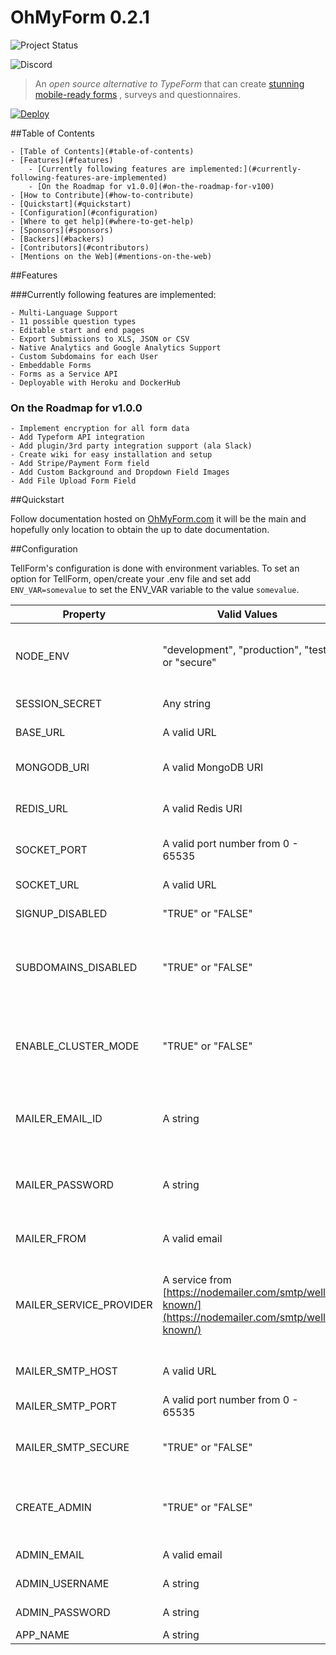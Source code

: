 OhMyForm 0.2.1
========

<!-- TODO: Code Shelter maybe. -->
<!-- [![Code Shelter](https://www.codeshelter.co/static/badges/badge-flat.svg)](https://www.codeshelter.co/) -->
<!-- TODO: Travis CI maybe. -->
<!-- [![Build Status](https://travis-ci.org/tellform/tellform.svg?branch=master)](https://travis-ci.org/tellform/tellform) -->
![Project Status](https://img.shields.io/badge/status-0.2.1-green.svg)
<!-- TODO: Codeacy maybe. -->
<!-- [![Codacy Badge](https://api.codacy.com/project/badge/Grade/3491e86eb7194308b8fc80711d736ede)](https://www.codacy.com/app/david-baldwin/tellform?utm_source=github.com&amp;utm_medium=referral&amp;utm_content=tellform/tellform&amp;utm_campaign=Badge_Grade) -->
<!--
Moving over to Discord so that I can manage things without hassle.
[![Gitter](https://badges.gitter.im/tellform/Lobby.svg)](https://gitter.im/tellform/Lobby?utm_source=badge&utm_medium=badge&utm_campaign=pr-badge)
-->
![Discord](https://img.shields.io/discord/595773457862492190.svg?label=Discord%20Chat)
> An *open source alternative to TypeForm* that can create [stunning mobile-ready forms](https://ohmyform.com/examples) , surveys and questionnaires.

[![Deploy](https://www.herokucdn.com/deploy/button.svg)](https://heroku.com/deploy?template=https://github.com/ohmyform/ohmyform/tree/production)

##Table of Contents  

<!-- TOC depthFrom:1 depthTo:6 withLinks:1 updateOnSave:1 orderedList:0 -->

	- [Table of Contents](#table-of-contents)
	- [Features](#features)
		- [Currently following features are implemented:](#currently-following-features-are-implemented)
		- [On the Roadmap for v1.0.0](#on-the-roadmap-for-v100)
	- [How to Contribute](#how-to-contribute)
	- [Quickstart](#quickstart)
	- [Configuration](#configuration)
	- [Where to get help](#where-to-get-help)
	- [Sponsors](#sponsors)
	- [Backers](#backers)
	- [Contributors](#contributors)
	- [Mentions on the Web](#mentions-on-the-web)

<!-- /TOC -->

##Features

###Currently following features are implemented:

	- Multi-Language Support
	- 11 possible question types
	- Editable start and end pages
	- Export Submissions to XLS, JSON or CSV
	- Native Analytics and Google Analytics Support
	- Custom Subdomains for each User
	- Embeddable Forms
	- Forms as a Service API
	- Deployable with Heroku and DockerHub

### On the Roadmap for v1.0.0
	- Implement encryption for all form data
	- Add Typeform API integration
	- Add plugin/3rd party integration support (ala Slack)
	- Create wiki for easy installation and setup
	- Add Stripe/Payment Form field
	- Add Custom Background and Dropdown Field Images
	- Add File Upload Form Field


<!-- TODO: add a CONTRIBUTING.md.
## How to Contribute

Please checkout our CONTRIBUTING.md on ways to contribute to TellForm. -->

##Quickstart

Follow documentation hosted on [OhMyForm.com](https://OhMyForm.com/) it will be the main and hopefully only location to obtain the up to date documentation.

##Configuration

TellForm's configuration is done with environment variables. To set an option for TellForm, open/create your .env file and set add `ENV_VAR=somevalue` to set the ENV_VAR variable to the value `somevalue`.

| Property                | Valid Values                                           | Default Value                                                        | Description                                                                                                           | Required?                                  |
|-------------------------|--------------------------------------------------------|----------------------------------------------------------------------|-----------------------------------------------------------------------------------------------------------------------|--------------------------------------------|
| NODE_ENV                | "development", "production", "test" or "secure"        | development                                                          | Set which version of the app you want to run  (either secure/SSL, dev, prod or test)                                  | No                                         |
| SESSION_SECRET          | Any string                                             | CHANGE_ME_PLEASE                                                     | Value used to compute session hash                                                                                    | No                                         |
| BASE_URL                | A valid URL                                            | localhost:3000                                                       | URL where the admin panel will live                                                                                   | Yes                                        |
| MONGODB_URI             | A valid MongoDB URI                                    | localhost/mean                                                       | URI of the MONGODB server/db that your server will use                                                                | Yes                                        |
| REDIS_URL               | A valid Redis URI                                      | redis://127.0.0.1:6379                                               | URI of the Redis instance that your server will use                                                                   | Only if ENABLE_CLUSTER_MODE=TRUE           |
| SOCKET_PORT             | A valid port number from 0 - 65535                     | 20523                                                                | Port that your SocketIO server will bind to                                                                           | No                                         |
| SOCKET_URL              | A valid URL                                            | ws.tellform.com                                                      | Url that your SocketIO server will bind to                                                                            | No                                         |
| SIGNUP_DISABLED         | "TRUE" or "FALSE"                                      | FALSE                                                                | Set this flag to disable signups.                                                                                     | No                                         |
| SUBDOMAINS_DISABLED     | "TRUE" or "FALSE"                                      | FALSE                                                                | Set this flag to disable subdomains. (Useful if hosting behind an uncontrolled domain or without a wildcard SSL cert) | No                                         |
| ENABLE_CLUSTER_MODE     |  "TRUE" or "FALSE"                                     | FALSE                                                                | Disable support for running TellForm with pm2's cluster mode. Disabling this allows you to not run a Redis instance.  | No                                         |
| MAILER_EMAIL_ID         | A string                                               | N/A                                                                  | Username credential for the SMTP MAIL service used to send signup/verification/lost password emails.                  | Yes                                        |
| MAILER_PASSWORD         | A string                                               |                                                                      | Password credential for the SMTP MAIL service used to send signup/verification/lost password emails.                  | Yes                                        |
| MAILER_FROM             | A valid email                                          | noreply@tellform.com                                                 | Email address that all mail should be sent from.                                                                      | No                                         |
| MAILER_SERVICE_PROVIDER | A service from [https://nodemailer.com/smtp/well-known/](https://nodemailer.com/smtp/well-known/) |                                                                      | A "well-known" email service that is supported by nodemail. If MAILER_SMTP_HOST is enabled, this is ignored.          | Only if MAILER_SMTP_HOST is not set        |
| MAILER_SMTP_HOST        | A valid URL                                            |                                                                      | URL to the SMTP server of your choice                                                                                 | Only if MAILER_SERVICE_PROVIDER is not set |
| MAILER_SMTP_PORT        | A valid port number from 0 - 65535                     |                                                                      | Port of the SMTP server of your choice.                                                                               | Only if MAILER_SMTP_HOST is set            |
| MAILER_SMTP_SECURE      | "TRUE" or "FALSE"                                      | FALSE                                                                | Boolean that enables/disables SSL support for your SMTP client.                                                       | Only if MAILER_SMTP_HOST is set            |
| CREATE_ADMIN            | "TRUE" or "FALSE"                                      | FALSE                                                                | Setting this variable will create a admin user on startup with credentials as specified below                         | No                                         |
| ADMIN_EMAIL             | A valid email                                          | admin@admin.com                                                      | Email of generated admin user                                                                                         | No                                         |
| ADMIN_USERNAME          | A string                                               | root                                                                 | Username of generated admin user                                                                                      | No                                         |
| ADMIN_PASSWORD          | A string                                               | root                                                                 | Password of generated admin user                                                                                      | No                                         |
| APP_NAME                | A string                                               | TellForm                                                             | Sets the <title> property of your webapp.                                                                             | No                                         |
| APP_DESC                | A string                                               | Opensource form builder alternative to TypeForm                      | Sets the,property of your webapp.                                                                                     | No                                         |
| APP_KEYWORDS            | A comma-seperated list of phrases/words                | typeform, pdfs, forms, opensource, formbuilder, google forms, nodejs | Sets the value of the <meta> description attribute.                                                                   | No                                         |
| RAVEN_DSN               | A valid Sentry.io DSN                                  | N/A                                                                  | Set this to your Sentry.io Public DSN to enable remote logging                                                        | No                                         |
| GOOGLE_ANALYTICS_ID     | A valid Google Analytics ID                            | N/A                                                                  | Set this to your GA id to enable GA tracking on your TellForm instance                                                | No                                         |

##Where to get help

[Gitter Chat](https://gitter.im/tellform/Lobby)

[Official Twitter](https://twitter.com/tellform_real)


##Sponsors

Does your company use TellForm? Help keep the project bug-free and feature rich by [sponsoring the project](https://opencollective.com/tellform#sponsor).

<a href="https://countable.ca" style="padding: 30px 0">
	<img src="https://countable.ca/logo.cb446ab0.svg" height="30px">
</a>

##Backers

Love our work and community? [Become a backer](https://opencollective.com/tellform).

<a href="https://opencollective.com/elliot" target="_blank">
	<img src="https://opencollective.com/proxy/images/?src=https%3A%2F%2Fd1ts43dypk8bqh.cloudfront.net%2Fv1%2Favatars%2F6fd61b2c-62b6-438a-9168-bab7ef1489b8" height= "64">
</a>

<a href="https://opencollective.com/aldrnv" target="_blank">
	<img src="https://opencollective.com/public/images/users/avatar-01.svg" height="64">
</a>

##Contributors

<!-- ALL-CONTRIBUTORS-LIST:START - Do not remove or modify this section -->
| [<img src="https://avatars2.githubusercontent.com/u/1160417?v=3" width="100px;"/><br /><sub>David Baldwynn</sub>](http://baldwynn.me)<br />[💻](https://github.com/tellform/tellform/commits?author=whitef0x0 "Code") [🔧](#tool-whitef0x0 "Tools") [🚇](#infra-whitef0x0 "Infrastructure (Hosting, Build-Tools, etc)") [📖](https://github.com/tellform/tellform/commits?author=whitef0x0 "Documentation") [💡](#example-whitef0x0 "Examples") [🎨](#design-whitef0x0 "Design") [🔍](#fundingFinding-whitef0x0 "Funding Finding") [👀](#review-whitef0x0 "Reviewed Pull Requests") [⚠️](https://github.com/tellform/tellform/commits?author=whitef0x0 "Tests") | [<img src="https://avatars2.githubusercontent.com/u/313117?v=3" width="100px;"/><br /><sub>Samuel Laulhau</sub>](https://samuellaulhau.fr)<br />[💻](https://github.com/tellform/tellform/commits?author=lalop "Code") [🌍](#translation-lalop "Translation") | [<img src="https://avatars0.githubusercontent.com/u/313507?v=3" width="100px;"/><br /><sub>Arun Pattnaik</sub>](http://arun.co)<br />[🎨](#design-arunpattnaik "Design") | [<img src="https://avatars0.githubusercontent.com/u/5405744?v=3" width="100px;"/><br /><sub>Thiên Toán</sub>](https://toanalien.com)<br />[🐛](https://github.com/tellform/tellform/issues?q=author%3Atoanalien "Bug reports") [💻](https://github.com/tellform/tellform/commits?author=toanalien "Code") [📖](https://github.com/tellform/tellform/commits?author=toanalien "Documentation") | [<img src="https://avatars2.githubusercontent.com/u/8615608?v=3" width="100px;"/><br /><sub>Adrian Portabales</sub>](https://github.com/AdrianP-)<br />[🐛](https://github.com/tellform/tellform/issues?q=author%3AAdrianP- "Bug reports") [💻](https://github.com/tellform/tellform/commits?author=AdrianP- "Code") | [<img src="https://avatars3.githubusercontent.com/u/8433587?v=3" width="100px;"/><br /><sub>Peter Thaleikis</sub>](https://github.com/spekulatius)<br />[📖](https://github.com/tellform/tellform/commits?author=spekulatius "Documentation") | [<img src="https://avatars1.githubusercontent.com/u/1247388?v=3" width="100px;"/><br /><sub>Mickaël Andrieu</sub>](http://www.mickael-andrieu.com)<br />[📖](https://github.com/tellform/tellform/commits?author=mickaelandrieu "Documentation") |
| :---: | :---: | :---: | :---: | :---: | :---: | :---: |
| [<img src="https://avatars1.githubusercontent.com/u/1522464?v=3" width="100px;"/><br /><sub>Ahmad Luqman</sub>](https://github.com/ahmad-luqman)<br />[📖](https://github.com/tellform/tellform/commits?author=ahmad-luqman "Documentation") | [<img src="https://avatars0.githubusercontent.com/u/3691490?v=3" width="100px;"/><br /><sub>Peter Dave Hello</sub>](https://www.peterdavehello.org/)<br />[📖](https://github.com/tellform/tellform/commits?author=PeterDaveHello "Documentation") |
<!-- ALL-CONTRIBUTORS-LIST:END -->
##Mentions on the Web

[t3n.de](http://t3n.de/news/open-source-alternative-typeform-tellform-707295/)

[BootCSS Expo](http://expo.bootcss.com/)

[Product Hunt](https://www.producthunt.com/tech/tellform)

[Hacker News Post](https://news.ycombinator.com/item?id=11711095)

[Reddit Posts](https://www.reddit.com/domain/tellform.com/)

[Betapage](https://betapage.co/startup/tellform)

[Opensource.com](http://opensource.com/article/17/2/tools-online-surveys-polls)
